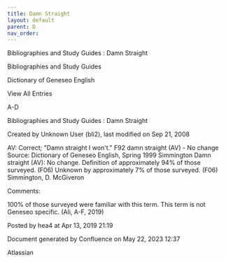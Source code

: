 ```yaml
---
title: Damn Straight
layout: default
parent: D
nav_order:
---
```


Bibliographies and Study Guides : Damn Straight

Bibliographies and Study Guides

Dictionary of Geneseo English

View All Entries

A-D

Bibliographies and Study Guides : Damn Straight

Created by  Unknown User (bli2), last modified on Sep 21, 2008

AV: Correct; &quot;Damn straight I won't.&quot; F92 damn straight (AV) - No change Source: Dictionary of Geneseo English, Spring 1999 Simmington Damn straight (AV): No change. Definition of approximately 94% of those surveyed. (F06) Unknown by approximately 7% of those surveyed. (F06) Simmington, D. McGiveron

Comments:

100% of those surveyed were familiar with this term. This term is not Geneseo specific. (Ali, A-F, 2019)

Posted by hea4 at Apr 13, 2019 21:19

Document generated by Confluence on May 22, 2023 12:37

Atlassian
